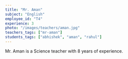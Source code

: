 ```yaml
---
title: "Mr. Aman"
subject: "English"
employee_id: "T4"
experience: 3
photo: "/images/teachers/aman.jpg"
teachers_tags: ["mr-aman"]
students_tags: ["abhishek", "aman", "rahul"]
---
```

Mr. Aman is a Science teacher with 8 years of experience.
